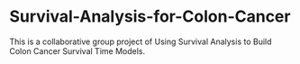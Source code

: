 # Survival-Analysis-for-Colon-Cancer
This is a collaborative group project of Using Survival Analysis to Build Colon Cancer Survival Time Models.

